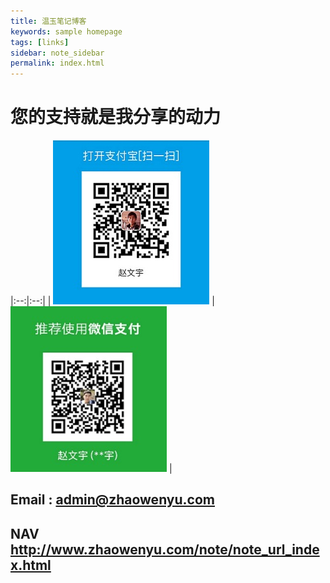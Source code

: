 ```yaml
---
title: 温玉笔记博客
keywords: sample homepage
tags: [links]
sidebar: note_sidebar
permalink: index.html
---
```


# 您的支持就是我分享的动力

|:--:|:--:|
| <img src="images/alipay-mini.jpg" /> | <img src="images/wepay-mini.jpg"  /> |

## Email : admin@zhaowenyu.com

## NAV http://www.zhaowenyu.com/note/note_url_index.html
